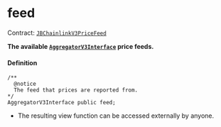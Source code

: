 # feed

Contract: [`JBChainlinkV3PriceFeed`](/api/contracts/or-price-feeds/jbchainlinkv3pricefeed/README.md)

**The available [`AggregatorV3Interface`](https://docs.chain.link/docs/price-feeds-api-reference/) price feeds.**

#### Definition

```
/** 
  @notice 
  The feed that prices are reported from.
*/
AggregatorV3Interface public feed;
```

* The resulting view function can be accessed externally by anyone.
